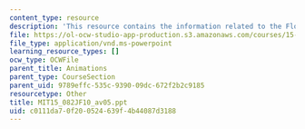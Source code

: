 ```yaml
---
content_type: resource
description: 'This resource contains the information related to the Flow decomposition. '
file: https://ol-ocw-studio-app-production.s3.amazonaws.com/courses/15-082j-network-optimization-fall-2010/c0111da70f200524639f4b44087d3188_MIT15_082JF10_av05.ppt
file_type: application/vnd.ms-powerpoint
learning_resource_types: []
ocw_type: OCWFile
parent_title: Animations
parent_type: CourseSection
parent_uid: 9789effc-535c-9390-09dc-672f2b2c9185
resourcetype: Other
title: MIT15_082JF10_av05.ppt
uid: c0111da7-0f20-0524-639f-4b44087d3188
---
```

